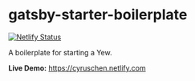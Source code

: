 # gatsby-starter-boilerplate

[![Netlify Status](https://api.netlify.com/api/v1/badges/c0ca5dfc-6d7f-4bf4-9f60-2987a9776f35/deploy-status)](https://app.netlify.com/sites/yew-starter/deploys)

A boilerplate for starting a Yew.

**Live Demo:** https://cyruschen.netlify.com
